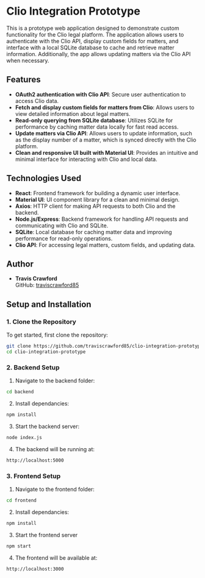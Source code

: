 # Clio Integration Prototype

This is a prototype web application designed to demonstrate custom functionality for the Clio legal platform. The application allows users to authenticate with the Clio API, display custom fields for matters, and interface with a local SQLite database to cache and retrieve matter information. Additionally, the app allows updating matters via the Clio API when necessary.

## Features

- **OAuth2 authentication with Clio API**: Secure user authentication to access Clio data.
- **Fetch and display custom fields for matters from Clio**: Allows users to view detailed information about legal matters.
- **Read-only querying from SQLite database**: Utilizes SQLite for performance by caching matter data locally for fast read access.
- **Update matters via Clio API**: Allows users to update information, such as the display number of a matter, which is synced directly with the Clio platform.
- **Clean and responsive UI built with Material UI**: Provides an intuitive and minimal interface for interacting with Clio and local data.

## Technologies Used

- **React**: Frontend framework for building a dynamic user interface.
- **Material UI**: UI component library for a clean and minimal design.
- **Axios**: HTTP client for making API requests to both Clio and the backend.
- **Node.js/Express**: Backend framework for handling API requests and communicating with Clio and SQLite.
- **SQLite**: Local database for caching matter data and improving performance for read-only operations.
- **Clio API**: For accessing legal matters, custom fields, and updating data.

## Author

- **Travis Crawford**  
  GitHub: [traviscrawford85](https://github.com/traviscrawford85)


## Setup and Installation

### 1. Clone the Repository

To get started, first clone the repository:

```bash
git clone https://github.com/traviscrawford85/clio-integration-prototype.git
cd clio-integration-prototype
```

### 2. Backend Setup

   1. Navigate to the backend folder:
   ```bash
   cd backend
   ```
   2.  Install dependancies:
   ```bash
   npm install
   ```
   3. Start the backend server:
   ```bash
   node index.js
   ```
   4. The backend will be running at:
   ```bash
   http://localhost:5000
   ```

### 3. Frontend Setup

   1. Navigate to the frontend folder:
   ```bash
   cd frontend
   ```
   2. Install dependancies:
   ```bash
   npm install
   ```
   3. Start the frontend server
   ```bash
   npm start
   ```
   4. The frontend will be available at:
   ```bash
   http://localhost:3000
   ```
   






